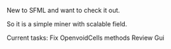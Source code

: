 New to SFML and want to check it out.

So it is a simple miner with scalable field.

Current tasks:
Fix OpenvoidCells methods
Review Gui